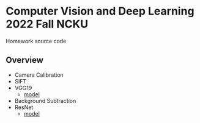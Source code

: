 # Computer Vision and Deep Learning 2022 Fall NCKU

Homework source code

## Overview

+ Camera Calibration
+ SIFT
+ VGG19
  + [model](https://www.kaggle.com/code/yutong0807/cifar10-with-tensorflow-vgg19/data)
+ Background Subtraction
+ ResNet
  + [model](https://www.kaggle.com/code/yutong0807/img-classification-with-tf-resnet50/data)